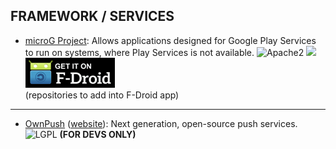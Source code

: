 ## FRAMEWORK / SERVICES

* [microG Project](http://v.ht/9qGX): Allows applications designed for Google Play Services to run on systems, where Play Services is not available.
![Apache2](https://img.shields.io/badge/License-Apache%202.0-yellowgreen.svg?style=flat-square)
[![](https://img.shields.io/badge/Source-Github-lightgrey.svg?style=flat-square)](https://github.com/microg/android_packages_apps_GmsCore)  
[![](Pictures/F-Droid.png)](https://microg.org/fdroid.html)  
(repositories to add into F-Droid app)

***

* [OwnPush](http://v.ht/2Uno) ([website](https://ownpush.com/)): Next generation, open-source push services.
![LGPL](https://img.shields.io/badge/License-Apache%202.0-green.svg?style=flat-square)
**(FOR DEVS ONLY)**